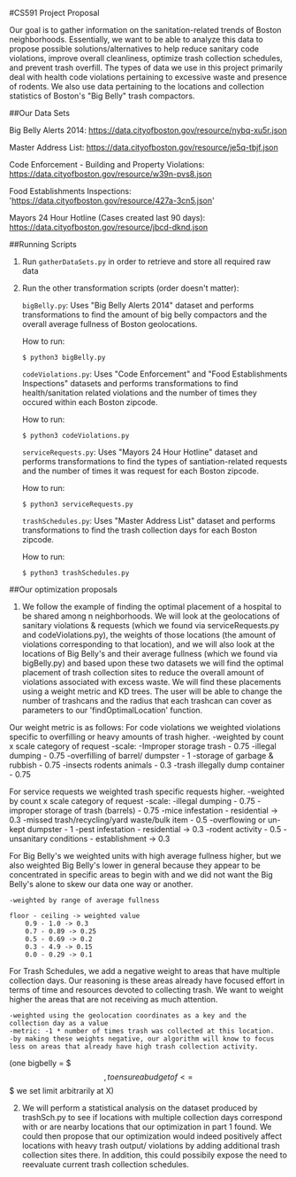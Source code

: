 #CS591 Project Proposal 

Our goal is to gather information on the sanitation-related trends of Boston neighborhoods. Essentially, we want to be able to analyze this data to propose possible solutions/alternatives to help reduce sanitary code violations, improve overall cleanliness, optimize trash collection schedules, and prevent trash overfill. The types of data we use in this project primarily deal with health code violations pertaining to excessive waste and presence of rodents. We also use data pertaining to the locations and collection statistics of Boston's "Big Belly" trash compactors. 

##Our Data Sets

Big Belly Alerts 2014: 
https://data.cityofboston.gov/resource/nybq-xu5r.json

Master Address List: 
https://data.cityofboston.gov/resource/je5q-tbjf.json

Code Enforcement - Building and Property Violations: 
https://data.cityofboston.gov/resource/w39n-pvs8.json

Food Establishments Inspections:
'https://data.cityofboston.gov/resource/427a-3cn5.json'

Mayors 24 Hour Hotline (Cases created last 90 days):
https://data.cityofboston.gov/resource/jbcd-dknd.json


##Running Scripts

1. Run `gatherDataSets.py` in order to retrieve and store all required raw data

2. Run the other transformation scripts (order doesn't matter):
    
    `bigBelly.py`:
    Uses "Big Belly Alerts 2014" dataset and performs transformations to find the amount of big belly compactors and the overall average fullness of Boston geolocations.

    How to run:
    ```
    $ python3 bigBelly.py
    ```

    `codeViolations.py`:
    Uses "Code Enforcement" and "Food Establishments Inspections" datasets and performs transformations to find health/sanitation related violations and the number of times they occured within each Boston zipcode.

    How to run:
    ```
    $ python3 codeViolations.py
    ```

    `serviceRequests.py`:
    Uses "Mayors 24 Hour Hotline" dataset and performs transformations to find the types of santiation-related requests and the number of times it was request for each Boston zipcode.

    How to run:
    ```
    $ python3 serviceRequests.py
    ```

    `trashSchedules.py`:
    Uses "Master Address List" dataset and performs transformations to find the trash collection days for each Boston zipcode. 

    How to run:
    ```
    $ python3 trashSchedules.py
    ```

##Our optimization proposals

1. We follow the example of finding the optimal placement of a hospital to be shared among n neighborhoods. We will look at the geolocations of sanitary violations & requests (which we found via serviceRequests.py and codeViolations.py), the weights of those locations (the amount of violations corresponding to that location), and we will also look at the locations of Big Belly's and their average fullness (which we found via bigBelly.py) and based upon these two datasets we will find the optimal placement of trash collection sites to reduce the overall amount of violations associated with excess waste. We will find these placements using a weight metric and KD trees. The user will be able to change the number of trashcans and the radius that each trashcan can cover as parameters to our 'findOptimalLocation' function.

Our weight metric is as follows:
For code violations we weighted violations specific to overfilling or heavy amounts of trash higher. 
	-weighted by count x scale category of request 
	-scale:
		-Improper storage trash - 0.75
		-illegal dumping - 0.75
		-overfilling of barrel/ dumpster - 1
		-storage of garbage & rubbish - 0.75 
		-insects rodents animals - 0.3
		-trash illegally dump container - 0.75

For service requests we weighted trash specific requests higher.
	-weighted by count x scale category of request
	-scale:
		-illegal dumping - 0.75
		-improper storage of trash (barrels) - 0.75
		-mice infestation - residential -> 0.3
		-missed trash/recycling/yard waste/bulk item - 0.5
		-overflowing or un-kept dumpster - 1
		-pest infestation - residential -> 0.3
		-rodent activity - 0.5
		-unsanitary conditions - establishment -> 0.3

For Big Belly's we weighted units with high average fullness higher, but we also weighted Big Belly's lower in general because they appear to be concentrated in specific areas to begin with and we did not want the Big Belly's alone to skew our data one way or another.

	-weighted by range of average fullness 

	floor - ceiling -> weighted value
		0.9 - 1.0 -> 0.3 
		0.7 - 0.89 -> 0.25
		0.5 - 0.69 -> 0.2
		0.3 - 4.9 -> 0.15
		0.0 - 0.29 -> 0.1

For Trash Schedules, we add a negative weight to areas that have multiple collection days. Our reasoning is these areas already have focused effort in terms of time and resources devoted to collecting trash. We want to weight higher the areas that are not receiving as much attention.

	-weighted using the geolocation coordinates as a key and the collection day as a value
	-metric: -1 * number of times trash was collected at this location.
	-by making these weights negative, our algorithm will know to focus less on areas that already have high trash collection activity.


(one bigbelly = $$$, to ensure a budget of <= $$$ we set limit arbitrarily at X)

2. We will perform a statistical analysis on the dataset produced by trashSch.py to see if locations with multiple collection days correspond with or are nearby locations that our optimization in part 1 found. We could then propose that our optimization would indeed positively affect locations with heavy trash output/ violations by adding additional trash collection sites there. In addition, this could possibily expose the need to reevaluate current trash collection schedules.














